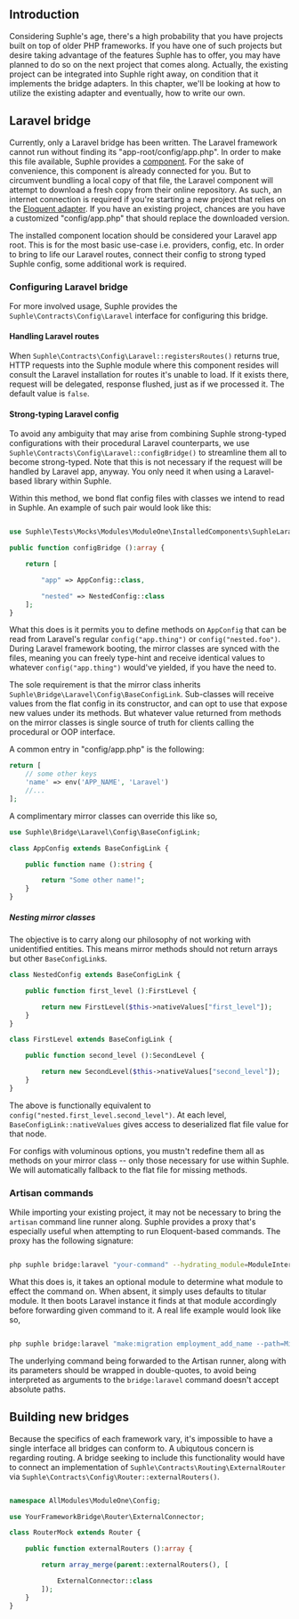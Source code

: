 ## Introduction

Considering Suphle's age, there's a high probability that you have projects built on top of older PHP frameworks. If you have one of such projects but desire taking advantage of the features Suphle has to offer, you may have planned to do so on the next project that comes along. Actually, the existing project can be integrated into Suphle right away, on condition that it implements the bridge adapters. In this chapter, we'll be looking at how to utilize the existing adapter and eventually, how to write our own.

## Laravel bridge

Currently, only a Laravel bridge has been written. The Laravel framework cannot run without finding its "app-root/config/app.php". In order to make this file available, Suphle provides a [component](/docs/v1/component-templates). For the sake of convenience, this component is already connected for you. But to circumvent bundling a local copy of that file, the Laravel component will attempt to download a fresh copy from their online repository. As such, an internet connection is required if you're starting a new project that relies on the [Eloquent adapter](/docs/v1/database#eloquent). If you have an existing project, chances are you have a customized "config/app.php" that should replace the downloaded version.

The installed component location should be considered your Laravel app root. This is for the most basic use-case i.e. providers, config, etc. In order to bring to life our Laravel routes, connect their config to strong typed Suphle config, some additional work is required.

### Configuring Laravel bridge

For more involved usage, Suphle provides the `Suphle\Contracts\Config\Laravel` interface for configuring this bridge.

#### Handling Laravel routes

When `Suphle\Contracts\Config\Laravel::registersRoutes()` returns true, HTTP requests into the Suphle module where this component resides will consult the Laravel installation for routes it's unable to load. If it exists there, request will be delegated, response flushed, just as if we processed it. The default value is `false`.

#### Strong-typing Laravel config

To avoid any ambiguity that may arise from combining Suphle strong-typed configurations with their procedural Laravel counterparts, we use `Suphle\Contracts\Config\Laravel::configBridge()` to streamline them all to become strong-typed. Note that this is not necessary if the request will be handled by Laravel app, anyway. You only need it when using a Laravel-based library within Suphle.

Within this method, we bond flat config files with classes we intend to read in Suphle. An example of such pair would look like this:

```php

use Suphle\Tests\Mocks\Modules\ModuleOne\InstalledComponents\SuphleLaravelTemplates\ConfigLinks\{AppConfig, NestedConfig};

public function configBridge ():array {

	return [

		"app" => AppConfig::class,

		"nested" => NestedConfig::class
	];
}
```

What this does is it permits you to define methods on `AppConfig` that can be read from Laravel's regular `config("app.thing")` or `config("nested.foo")`. During Laravel framework booting, the mirror classes are synced with the files, meaning you can freely type-hint and receive identical values to whatever `config("app.thing")` would've yielded, if you have the need to.

The sole requirement is that the mirror class inherits `Suphle\Bridge\Laravel\Config\BaseConfigLink`. Sub-classes will receive values from the flat config in its constructor, and can opt to use that expose new values under its methods. But whatever value returned from methods on the mirror classes is single source of truth for clients calling the procedural or OOP interface.

A common entry in  "config/app.php" is the following:

```php
return [
	// some other keys
	'name' => env('APP_NAME', 'Laravel')
	//... 
];
```

A complimentary mirror classes can override this like so,

```php
use Suphle\Bridge\Laravel\Config\BaseConfigLink;

class AppConfig extends BaseConfigLink {

	public function name ():string {

		return "Some other name!";
	}
}
```

##### Nesting mirror classes
The objective is to carry along our philosophy of not working with unidentified entities. This means mirror methods should not return arrays but other `BaseConfigLink`s.

```php
class NestedConfig extends BaseConfigLink {

	public function first_level ():FirstLevel {

		return new FirstLevel($this->nativeValues["first_level"]);
	}
}
```

```php
class FirstLevel extends BaseConfigLink {

	public function second_level ():SecondLevel {

		return new SecondLevel($this->nativeValues["second_level"]);
	}
}
```

The above is functionally equivalent to `config("nested.first_level.second_level")`. At each level, `BaseConfigLink::nativeValues` gives access to deserialized flat file value for that node.

For configs with voluminous options, you mustn't redefine them all as methods on your mirror class -- only those necessary for use within Suphle. We will automatically fallback to the flat file for missing methods.


### Artisan commands

While importing your existing project, it may not be necessary to bring the `artisan` command line runner along. Suphle provides a proxy that's especially useful when attempting to run Eloquent-based commands. The proxy has the following signature:

```bash

php suphle bridge:laravel "your-command" --hydrating_module=ModuleInterface
```

What this does is, it takes an optional module to determine what module to effect the command on. When absent, it simply uses defaults to titular module. It then boots Laravel instance it finds at that module accordingly before forwarding given command to it. A real life example would look like so,

```bash

php suphle bridge:laravel "make:migration employment_add_name --path=Migrations"
```

The underlying command being forwarded to the Artisan runner, along with its parameters should be wrapped in double-quotes, to avoid being interpreted as arguments to the `bridge:laravel` command
doesn't accept absolute paths.

## Building new bridges

Because the specifics of each framework vary, it's impossible to have a single interface all bridges can conform to. A ubiqutous concern is regarding routing. A bridge seeking to include this functionality would have to connect an implementation of `Suphle\Contracts\Routing\ExternalRouter` via `Suphle\Contracts\Config\Router::externalRouters()`.

```php

namespace AllModules\ModuleOne\Config;

use YourFrameworkBridge\Router\ExternalConnector;

class RouterMock extends Router {

	public function externalRouters ():array {

		return array_merge(parent::externalRouters(), [

			ExternalConnector::class
		]);
	}
}
```